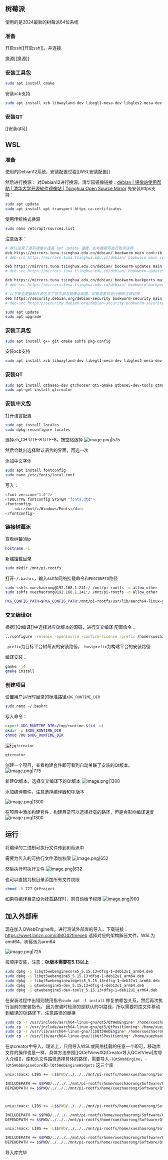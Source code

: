 
## 树莓派
使用的是2024最新的树莓派64位系统
### 准备
开启ssh[[开启ssh]]，并连接

换源[[换源]]

### 安装工具包
```bash 
sudo apt install cmake 
```

安装xcb支持
```bash
sudo apt install xcb libwayland-dev libegl1-mesa-dev libgles2-mesa-dev wayland-protocols libxkbcommon-dev libx11-xcb1 libxcb1 libxcb-glx0 libxcb-keysyms1 libxcb-image0 libxcb-shm0 libxcb-icccm4 libxcb-sync1 libxcb-xfixes0 libxcb-shape0 libxcb-render-util0 libxkbcommon-x11-0 libegl1-mesa libxcb-xinerama0-dev libx11-dev libx11-xcb-dev libxext-dev libxfixes-dev libxi-dev libxrender-dev libxcb1-dev libxcb-glx0-dev libxcb-keysyms1-dev libxcb-image0-dev libxcb-shm0-dev libxcb-icccm4-dev libxcb-sync0-dev libxcb-xfixes0-dev libxcb-shape0-dev libxcb-randr0-dev libxcb-render-util0-dev libxcb-xinerama0-dev libxkbcommon-dev libxkbcommon-x11-dev libdbus-1-dev libatspi2.0-dev
```
### 安装QT
[[安装qt5]]



## WSL
### 准备
使用的Debian12系统，安装配置过程[[WSL安装配置]]

然后进行换源：
对Debian12进行换源，清华园镜像链接：[debian | 镜像站使用帮助 | 清华大学开源软件镜像站 | Tsinghua Open Source Mirror](https://mirrors.tuna.tsinghua.edu.cn/help/debian/)
先安装https支持：
```bash
sudo apt update 
sudo apt install apt-transport-https ca-certificates 
```
使用传统格式换源
```bash
sudo nano /etc/apt/sources.list
```
注意版本：
```bash
# 默认注释了源码镜像以提高 apt update 速度，如有需要可自行取消注释
deb https://mirrors.tuna.tsinghua.edu.cn/debian/ bookworm main contrib non-free non-free-firmware
# deb-src https://mirrors.tuna.tsinghua.edu.cn/debian/ bookworm main contrib non-free non-free-firmware

deb https://mirrors.tuna.tsinghua.edu.cn/debian/ bookworm-updates main contrib non-free non-free-firmware
# deb-src https://mirrors.tuna.tsinghua.edu.cn/debian/ bookworm-updates main contrib non-free non-free-firmware

deb https://mirrors.tuna.tsinghua.edu.cn/debian/ bookworm-backports main contrib non-free non-free-firmware
# deb-src https://mirrors.tuna.tsinghua.edu.cn/debian/ bookworm-backports main contrib non-free non-free-firmware

# 以下安全更新软件源包含了官方源与镜像站配置，如有需要可自行修改注释切换
deb https://security.debian.org/debian-security bookworm-security main contrib non-free non-free-firmware
# deb-src https://security.debian.org/debian-security bookworm-security main contrib non-free non-free-firmware
```

```bash
sudo apt update
sudo apt upgrade
```

### 安装工具包 
```bash
sudo apt install g++ git cmake sshfs pkg-config
```

安装xcb支持
```bash
sudo apt install xcb libwayland-dev libegl1-mesa-dev libgles2-mesa-dev wayland-protocols libxkbcommon-dev libx11-xcb1 libxcb1 libxcb-glx0 libxcb-keysyms1 libxcb-image0 libxcb-shm0 libxcb-icccm4 libxcb-sync1 libxcb-xfixes0 libxcb-shape0 libxcb-render-util0 libxkbcommon-x11-0 libegl1-mesa libxcb-xinerama0-dev libx11-dev libx11-xcb-dev libxext-dev libxfixes-dev libxi-dev libxrender-dev libxcb1-dev libxcb-glx0-dev libxcb-keysyms1-dev libxcb-image0-dev libxcb-shm0-dev libxcb-icccm4-dev libxcb-sync0-dev libxcb-xfixes0-dev libxcb-shape0-dev libxcb-randr0-dev libxcb-render-util0-dev libxcb-xinerama0-dev libxkbcommon-dev libxkbcommon-x11-dev libdbus-1-dev libatspi2.0-dev
```

### 安装QT
```bash
sudo apt install qtbase5-dev qtchooser qt5-qmake qtbase5-dev-tools qtmultimedia5-dev libqt5serialport5-dev
sudo apt-get install qtcreator
```

### 安装中文包
打开语言配置
```bash
sudo apt install locales
sudo dpkg-reconfigure locales
```

选择zh_CH.UTF-8 UTF-8，按空格选择
![image.png|575](https://cdn.jsdelivr.net/gh/xuezhaorong/Picgo//Source/fix-dir/picgo/picgo-clipboard-images/2024/11/19/16-57-54-d30b1013ea8373cd94d03a4b06a707cc-20241119165754-7a6a6f.png)

然后会跳出选择默认语言的界面，再选一次

添加中文字体
```bash
sudo apt install fontconfig
sudo nano /etc/fonts/local.conf

```

写入：
```bash
<?xml version="1.0"?>
<!DOCTYPE fontconfig SYSTEM "fonts.dtd">
<fontconfig>
    <dir>/mnt/c/Windows/Fonts</dir>
</fontconfig>
```

### 链接树莓派
查看树莓派ip
```bash
hostname -i
```

新建挂载目录
```bash
sudo mkdir /mnt/pi-rootfs
```

打开`~/.bashrc`，输入sshfs网络挂载命令和`PKGCONFIG`路径
```bash
sudo sshfs xuezhaorong@192.168.1.241:/ /mnt/pi-rootfs -o allow_other
sudo sshfs xuezhaorong@192.168.1.241:/ /mnt/pi-rootfs -o allow_other

PKG_CONFIG_PATH=$PKG_CONFIG_PATH:/mnt/pi-rootfs/usr/lib/aarch64-linux-gnu/pkgconfig:/mnt/pi-rootfs/usr/lib/pkgconfig
```

### 交叉编译Qt
根据[[Qt编译]]中选择对应Qt版本的源码，进行交叉编译
配置命令：
```bash
../configure -release -opensource -confirm-license -prefix /home/xuezhaorong/Software/Qt -hostprefix /home/xuezhaorong/Software/Qt -xplatform linux-aarch64-gnu-g++ -sysroot /mnt/pi-rootfs -verbose -nomake tests -nomake examples -opengl es2 -skip qtvirtualkeyboard -skip qt3d -skip qtquick3d -skip qttools -skip qtscript -skip qtlocation -skip qtwebengine
```

`-prefix`为目标平台树莓派的安装路径，`-hostprefix`为构建平台的安装路径

编译安装：
```bash
gamke -j4
gmake install
```



### 创建项目
设置用户运行时目录的标准路径`XDG_RUNTIME_DIR`

```bash
sudo nano ~/.bashrc
```

写入命令：
```bash
export XDG_RUNTIME_DIR=/tmp/runtime-$(id -u) 
mkdir -p $XDG_RUNTIME_DIR 
chmod 700 $XDG_RUNTIME_DIR

```

运行`qtcreator`
```bash
qtcreator
```

创建一个项目，查看构建套件即可看到自动关联了安装的Qt版本。
![image.png|775](https://cdn.jsdelivr.net/gh/xuezhaorong/Picgo//Source/fix-dir/picgo/picgo-clipboard-images/2024/11/19/18-56-17-b754e876c9b0cbcb5700cac124f8ffda-20241119185616-5548f8.png)

新建Qt版本，选择交叉编译下的Qt版本
![image.png|1300](https://cdn.jsdelivr.net/gh/xuezhaorong/Picgo//Source/fix-dir/picgo/picgo-clipboard-images/2024/11/20/10-42-26-dfa480599271711924927bcdb3002bc7-20241120104225-feeddf.png)

添加编译套件，注意选择编译器和Qt版本

![image.png|1300](https://cdn.jsdelivr.net/gh/xuezhaorong/Picgo//Source/fix-dir/picgo/picgo-clipboard-images/2024/11/20/10-43-11-94fe5ea8087e7699c3e3a6db3855c359-20241120104310-d0bc03.png)

在项目中添加构建套件，构建目录可以选择挂载的路径，但是会影响编译速度
![image.png|1300](https://cdn.jsdelivr.net/gh/xuezhaorong/Picgo//Source/fix-dir/picgo/picgo-clipboard-images/2024/11/20/10-46-37-2cb72e6c66f2597b8990a9bdc8282307-20241120104636-78d642.png)

## 运行
将编译的二进制可执行文件传到树莓派中

需要为传入的可执行文件添加权限
![image.png|652](https://cdn.jsdelivr.net/gh/xuezhaorong/Picgo//Source/fix-dir/picgo/picgo-clipboard-images/2024/07/25/10-28-22-bf67a7a2673197bc1790494e31319d66-20240725102822-372761.png)

然后执行可执行文件
![image.png|632](https://cdn.jsdelivr.net/gh/xuezhaorong/Picgo//Source/fix-dir/picgo/picgo-clipboard-images/2024/07/25/10-29-01-21c859956a7fcfef7ce501dae8c89a96-20240725102900-186f67.png)

也可以直接为根目录添加所有文件权限
```bash
chmod -R 777 QtProject
```

如果将编译目录设为挂载路径时，则自动给予权限
![image.png|900](https://cdn.jsdelivr.net/gh/xuezhaorong/Picgo//Source/fix-dir/picgo/picgo-clipboard-images/2024/11/20/15-35-06-e261ddd4550b0e5eaed32d17e8cac223-20241120153505-ee968a.png)

## 加入外部库
现在加入QWebEngine库，进行测试外部库的导入，下载链接：https://wwet.lanzn.com/i3MO42fmexeb
选择对应的架构解压文件，WSL为amd64，树莓派为arm64

![image.png|725](https://cdn.jsdelivr.net/gh/xuezhaorong/Picgo//Source/fix-dir/picgo/picgo-clipboard-images/2024/11/20/15-44-48-ddb8d4cbba5cb17765b243b32aed2559-20241120154448-72f7e1.png)

按顺序安装，注意：**Qt版本需要在5.13以上**
```bash
sudo dpkg -i libqt5webenginecore5_5.15.13+dfsg-1~deb12u1_arm64.deb
sudo dpkg -i libqt5webengine5_5.15.13+dfsg-1~deb12u1_arm64.deb
sudo dpkg -i libqt5webenginewidgets5_5.15.13+dfsg-1~deb12u1_arm64.deb
sudo dpkg -i qtwebengine5-dev_5.15.13+dfsg-1~deb12u1_arm64.deb
sudo dpkg -i qtwebengine5-dev-tools_5.15.13+dfsg-1~deb12u1_arm64.deb
```

在安装过程中出错则使用指令`sudo apt -f install` 修复依赖包关系，然后再次执行当前的安装指令。
因为安装时检测的是默认的Qt路径，所以需要将库文件移动到编译的Qt路径下，注意路径的替换
```bash
sudo cp -r /usr/include/aarch64-linux-gnu/qt5/QtWebEngine* /home/xuezhaorong/Software/Qt/include/
sudo cp -r /usr/include/aarch64-linux-gnu/qt5/QtPositioning* /home/xuezhaorong/Software/Qt/include/
sudo cp -r /usr/lib/aarch64-linux-gnu/libQt5WebEngine* /home/xuezhaorong/Software/Qt/lib/
sudo cp -r /usr/lib/aarch64-linux-gnu/libQt5Positioning* /home/xuezhaorong/Software/Qt/lib/
```


在qtcreator中导入，理论上，只用导入WSL或网络挂载的任意一个即可，移动库文件的操作也是一样，具体方法参照[[QCefView#QtCreator导入QCefView|库导入介绍]]，库和头文件路径选择具体的路径，需要导入`-lQt5WebEngine`，`-lQt5WebEngineCore`和`-lQt5WebEngineWidgets` 这三个库

```bash
unix:!macx: LIBS += -L$$PWD/../../../mnt/pi-rootfs/home/xuezhaorong/Software/Qt/lib/ -lQt5WebEngine

INCLUDEPATH += $$PWD/../../../mnt/pi-rootfs/home/xuezhaorong/Software/Qt/include/QtWebEngine
DEPENDPATH += $$PWD/../../../mnt/pi-rootfs/home/xuezhaorong/Software/Qt/include/QtWebEngine



unix:!macx: LIBS += -L$$PWD/../../../mnt/pi-rootfs/home/xuezhaorong/Software/Qt/lib/ -lQt5WebEngineCore

INCLUDEPATH += $$PWD/../../../mnt/pi-rootfs/home/xuezhaorong/Software/Qt/include/QtWebEngineCore
DEPENDPATH += $$PWD/../../../mnt/pi-rootfs/home/xuezhaorong/Software/Qt/include/QtWebEngineCore

unix:!macx: LIBS += -L$$PWD/../../../mnt/pi-rootfs/home/xuezhaorong/Software/Qt/lib/ -lQt5WebEngineWidgets

INCLUDEPATH += $$PWD/../../../mnt/pi-rootfs/home/xuezhaorong/Software/Qt/include/QtWebEngineWidgets
DEPENDPATH += $$PWD/../../../mnt/pi-rootfs/home/xuezhaorong/Software/Qt/include/QtWebEngineWidgets
```

导入库完毕